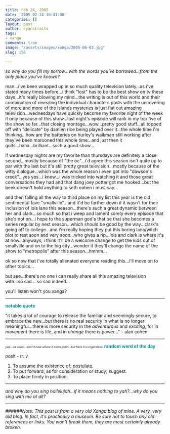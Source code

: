 ```yaml
---
title: Feb 24, 2005
date: '2005-02-24 16:41:00'
categories: []
layout: post
author: ryanstraits
tags:
- xanga
comments: true
image: "/assets/images/xanga/2005-06-03.jpg"
slug: 156

---
```

<em>so why do you fill my sorrow...with the words you've borrowed...from the only place you've known?</em>

<!-- break -->

man...i've been wrapped up in so much quality television lately...as i've stated many times before...i think "lost" has to be the best show on tv these days...it's really blowing my mind...the writing is out of this world and their combination of revealing the individual characters pasts with the uncovering of more and more of the islands mysteries is just flat out amazing television...wednesdays have quickly become my favorite night of the week if only because of this show...last night's episode will rank in my top five of the show so far...that closing montage...wow...pretty good stuff...all topped off with "delicate" by damien rice being played over it...the whole time i'm thinking...how are the batteries on hurley's walkman still working after they've been marooned this whole time...and just then it quits...haha...brilliant...such a good show...

if wednesday nights are my favorite than thursdays are definitely a close second...mostly because of "the oc"...i'd agree this season isn't quite up to par with the last but it's still pretty great television...mostly because of the witty dialogue...which was the whole reason i even got into "dawson's creek"...yes yes...i know...i was tricked into watching it and those great conversations they had and that dang joey potter got me hooked...but the beek doesn't hold anything to seth cohen i must say...

and then falling all the way to third place on my list this year is the old sentimental fave "smallville"...and it'd be farther down if it wasn't for their inclusion of lois lane this season...there's such a great dynamic between her and clark...so much so that i weep and lament sorely every episode that she's not on...i hope to the superman god's that be that she becomes a series regular by next season...which should be good by the way...clark's going off to college...and i'm really hoping they put this boring lana/witch plot to rest soon and very soon...who gives a rip...lois and clark is where it's at now...anyways, i think it'll be a welcome change to get the kids out of smallville and on to the big city...wonder if they'll change the name of the show to "metropolis" after this season...hmmm...

ok so now that i've totally alienated everyone reading this...i'll move on to other topics...

but see...there's no one i can really share all this amazing television with...so sad....so sad indeed...

you'll listen won't you xanga?

<hr id="null" />

<strong><span style="color:#009999;">notable quote</span></strong>

"it takes a lot of courage to release the familiar and seemingly secure, to embrace the new...but there is no real security in what is no longer meaningful...there is more security in the <em>adventurous</em> and <em>exciting</em>, for in <em>movement</em> there is life, and in <em>change </em>there is power..." - alan cohen

<hr id="null" />

<em><span style="font-size:xx-small;">yup...as usual...don't know where it came from...but here it is regardless:
</span></em><strong><span style="color:#009999;">random word of the day</span></strong>
<div>posit - <em>tr. v.</em></div>
<ol>
	<li>To assume the existence of; postulate.</li>
	<li>To put forward, as for consideration or study; suggest.</li>
	<li>To place firmly in position.</li>
</ol>

<hr id="null" />

<em>and why do you sing hallelujah...if it means nothing to yah?...why do you sing with me at all?</em>

---

######*Note: This post is from a very old Xanga blog of mine. A very, very old blog. In fact, it's practically a museum. Be sure not to touch any old references or links. You won't break them, they are most certainly already broken.*
